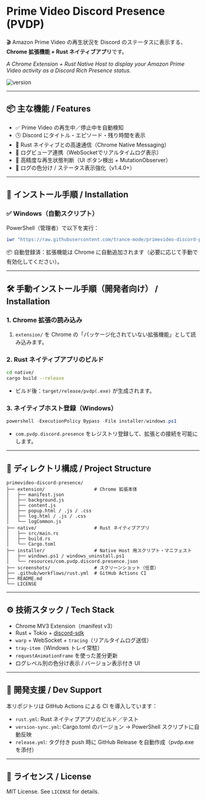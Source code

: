 # Prime Video Discord Presence (PVDP)

🎬 Amazon Prime Video の再生状況を Discord のステータスに表示する、**Chrome 拡張機能 + Rust ネイティブアプリ**です。

*A Chrome Extension + Rust Native Host to display your Amazon Prime Video activity as a Discord Rich Presence status.*

![version](https://img.shields.io/github/v/release/trance-mode/primevideo-discord-presence)

---

## 📦 主な機能 / Features

- ✅ Prime Video の再生中／停止中を自動検知
- 🕒 Discord にタイトル・エピソード・残り時間を表示
- 🚀 Rust ネイティブとの高速通信（Chrome Native Messaging）
- 🔌 ログビューア連携（WebSocketでリアルタイムログ表示）
- 🧠 高精度な再生状態判断（UI ボタン検出 + MutationObserver）
- 🎨 ログの色分け / ステータス表示強化（v1.4.0+）

---

## 🧩 インストール手順 / Installation

### ✅ Windows（自動スクリプト）

PowerShell（管理者）で以下を実行：

```powershell
iwr "https://raw.githubusercontent.com/trance-mode/primevideo-discord-presence/main/installer/windows.ps1" | iex
```
📦 自動登録済：拡張機能は Chrome に自動追加されます（必要に応じて手動で有効化してください）。

---

## 🛠 手動インストール手順（開発者向け） / Installation

### 1. Chrome 拡張の読み込み

1. `extension/` を Chrome の「パッケージ化されていない拡張機能」として読み込みます。

### 2. Rust ネイティブアプリのビルド

```sh
cd native/
cargo build --release
```

- ビルド後：`target/release/pvdp(.exe)` が生成されます。

### 3. ネイティブホスト登録（Windows）

```ps1
powershell -ExecutionPolicy Bypass -File installer/windows.ps1
```

- `com.pvdp.discord.presence` をレジストリ登録して、拡張との接続を可能にします。

---

## 📁 ディレクトリ構成 / Project Structure

```
primevideo-discord-presence/
├── extension/                  # Chrome 拡張本体
│   ├── manifest.json
│   ├── background.js
│   ├── content.js
│   ├── popup.html / .js / .css
│   ├── log.html / .js / .css
│   └── logCommon.js
├── native/                     # Rust ネイティブアプリ
│   ├── src/main.rs
│   ├── build.rs
│   └── Cargo.toml
├── installer/                  # Native Host 用スクリプト・マニフェスト
│   ├── windows.ps1 / windows_uninstall.ps1
│   └── resources/com.pvdp.discord.presence.json
├── screenshots/                # スクリーンショット（任意）
├── .github/workflows/rust.yml  # GitHub Actions CI
├── README.md
└── LICENSE
```

---

## ⚙️ 技術スタック / Tech Stack

- Chrome MV3 Extension（manifest v3）
- Rust + Tokio + [discord-sdk](https://github.com/discord/discord-rs)
- `warp` + WebSocket + `tracing`（リアルタイムログ送信）
- `tray-item`（Windows トレイ常駐）
- `requestAnimationFrame` を使った差分更新
- ログレベル別の色分け表示 / バージョン表示付き UI

---

## 🧪 開発支援 / Dev Support

本リポジトリは GitHub Actions による CI を導入しています：

- `rust.yml`: Rust ネイティブアプリのビルド／テスト
- `version-sync.yml`: Cargo.toml のバージョン → PowerShell スクリプトに自動反映
- `release.yml`: タグ付き push 時に GitHub Release を自動作成（pvdp.exe を添付）

---

## 📄 ライセンス / License

MIT License. See `LICENSE` for details.